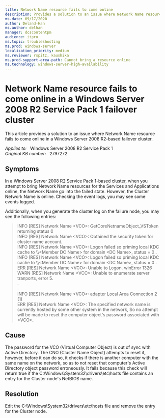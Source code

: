 ```yaml
---
title: Network Name resource fails to come online
description: Provides a solution to an issue where Network Name resource fails to come online in a Windows Server 2008 R2-based failover cluster.
ms.date: 09/17/2020
author: Deland-Han
ms.author: delhan
manager: dcscontentpm
audience: itpro
ms.topic: troubleshooting
ms.prod: windows-server
localization_priority: medium
ms.reviewer: rspitz, kaushika
ms.prod-support-area-path: Cannot bring a resource online
ms.technology: windows-server-high-availability
---
```

# Network Name resource fails to come online in a Windows Server 2008 R2 Service Pack 1 failover cluster

This article provides a solution to an issue where Network Name resource fails to come online in a Windows Server 2008 R2-based failover cluster.

_Applies to:_ &nbsp; Windows Server 2008 R2 Service Pack 1  
_Original KB number:_ &nbsp; 2797272

## Symptoms

In a Windows Server 2008 R2 Service Pack 1-based cluster, when you attempt to bring Network Name resources for the Services and Applications online, the Network Name go into the failed state. However, the Cluster Network Name is online. Checking the event logs, you may see some events logged.

Additionally, when you generate the cluster log on the failure node, you may see the following entries:

> INFO [RES] Network Name \<VCO>: GetCoreNetnameObject_VSToken returning status 0  
INFO [RES] Network Name \<VCO>: Obtained the security token for cluster name account.  
INFO [RES] Network Name \<VCO>: Logon failed so priming local KDC cache to \\\\\<Member DC Name> for domain \<DC Name>, status = 0 .  
INFO [RES] Network Name \<VCO>: Logon failed so priming local KDC cache to \\\\\<Member DC Name> for domain \<DC Name>, status = 0 .  
ERR [RES] Network Name \<VCO>: Unable to Logon. winError 1326  
WARN [RES] Network Name \<VCO>: Unable to enumerate server tranports, error 5.  
.  
.  
INFO [RES] Network Name \<VCO>: adapter Local Area Connection 2 (1)  
ERR [RES] Network Name \<VCO>: The specified network name is currently hosted by some other system in the network, So no attempt will be made to reset the computer object's password associated with \<VCO>.

## Cause

The password for the VCO (Virtual Computer Object) is out of sync with Active Directory. The CNO (Cluster Name Object) attempts to reset it, however, before it can do so, it checks if there is another computer with the same name on the network, so as to not reset that computer's Active Directory object password erroneously. It fails because this check will return true if the C:\Windows\System32\drivers\etc\hosts file contains an entry for the Cluster node's NetBIOS name.

## Resolution

Edit the C:\Windows\System32\drivers\etc\hosts file and remove the entry for the Cluster node.
